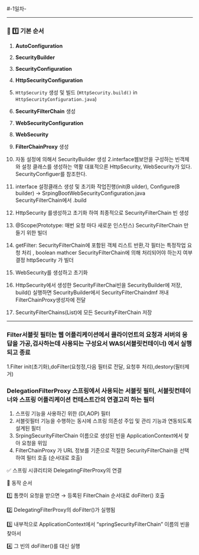 #-1일차-

---
### 🔷 1️⃣ 기본 순서

1. **AutoConfiguration**  
2. **SecurityBuilder**  
3. **SecurityConfiguration**  
4. **HttpSecurityConfiguration**  
5. `HttpSecurity` 생성 및 빌드 (`HttpSecurity.build()` in `HttpSecurityConfiguration.java`)  
6. **SecurityFilterChain** 생성  
7. **WebSecurityConfiguration**  
8. **WebSecurity**  
9. **FilterChainProxy** 생성  


1. 자동 설정에 의해서 SecurityBuilder 생성
2.interface웹보안을 구성하는 빈객체와 설정 클래스를 생성하는 역활 대표적으론 HttpSecurity, WebSecurity가 있다. SecurityConfiguer를 참조한다. 
3. interface 설정클래스 생성 및 초기화 작업진행(init(B uilder), Configure(B builder) -> SrpingBootWebSecurityConfiguration.java SecurityFilterChain에서 .build
4. HttpSecurity 를생성하고 초기화 하여 최종적으로 SecurityFilterChain 빈 생성 
5. @Scope(Prototype: 매번 요청 마다 새로운 인스턴스) SecurityFilterChain 만들기 위한 빌더
6. getFilter: SecurityFilterChain에 포함된 객체 리스트 반환,각 필터는 특정작업 요청 처리 , boolean mathcer SecurityFilterChain에 의해 처리되어야 하는지 여부 결정 httpSecurity 가 빌더 
7. WebSecurity를 생성하고 초기화
8. HttpSecurity에서 생성한 SecurityFilterChai빈을  SecurityBuilder에 저장, build() 실행하면 SecurityBuilder에서 SecurityFilterChaindmf 꺼내 FilterChainProxy생성자에 전달
9. SecurityFilterChains(List)에 모든 SecurityFilterChain 저장

---
### Filter서블릿 필터는 웹 어플리케이션에서 클라이언트의 요청과 서버의 응답을 가공,검사하는데 사용되는 구성요서 WAS(서블릿컨테이너) 에서 실행 되고 종료
1.Filter init(초기화),doFilter(요청정,다음 필터로 전달, 요청후 처리),destory(필터제거)

### DelegationFilterProxy 스프링에서 사용되는 서블릿 필터, 서블릿컨테이너와 스프링 어플리케이션 컨테스트간의 연결고리 하는 필터
1. 스프링 기능을 사용하긴 위한 (DI,AOP) 필터
2. 서블릿필터 기능을 수행하는 동시에 스프링 의존성 주입 및 관리 기능과 연동되도록 설계된 필터
3. SrpingSecurityFilterChain 이름으로 생성된 빈을 ApplicationContext에서 찾아 요청을 위임
4. FilterChainProxy 가 URL 정보를 기준으로 적절한 SecurityFilterChain을 선택하여 필터 호출  (순서대로 호출)
   
 ✅ 스프링 시큐리티와 DelegatingFilterProxy의 연결

🔷 동작 순서

1️⃣ 톰캣이 요청을 받으면 → 등록된 FilterChain 순서대로 doFilter() 호출


2️⃣ DelegatingFilterProxy의 doFilter()가 실행됨


3️⃣ 내부적으로 ApplicationContext에서 “springSecurityFilterChain” 이름의 빈을 찾아서


4️⃣ 그 빈의 doFilter()를 대신 실행
   

   
